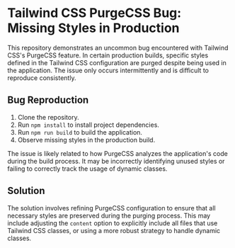 # Tailwind CSS PurgeCSS Bug: Missing Styles in Production

This repository demonstrates an uncommon bug encountered with Tailwind CSS's PurgeCSS feature.  In certain production builds, specific styles defined in the Tailwind CSS configuration are purged despite being used in the application.  The issue only occurs intermittently and is difficult to reproduce consistently.

## Bug Reproduction

1. Clone the repository.
2. Run `npm install` to install project dependencies.
3. Run `npm run build` to build the application.
4. Observe missing styles in the production build.

The issue is likely related to how PurgeCSS analyzes the application's code during the build process.  It may be incorrectly identifying unused styles or failing to correctly track the usage of dynamic classes.

## Solution

The solution involves refining PurgeCSS configuration to ensure that all necessary styles are preserved during the purging process. This may include adjusting the `content` option to explicitly include all files that use Tailwind CSS classes, or using a more robust strategy to handle dynamic classes.